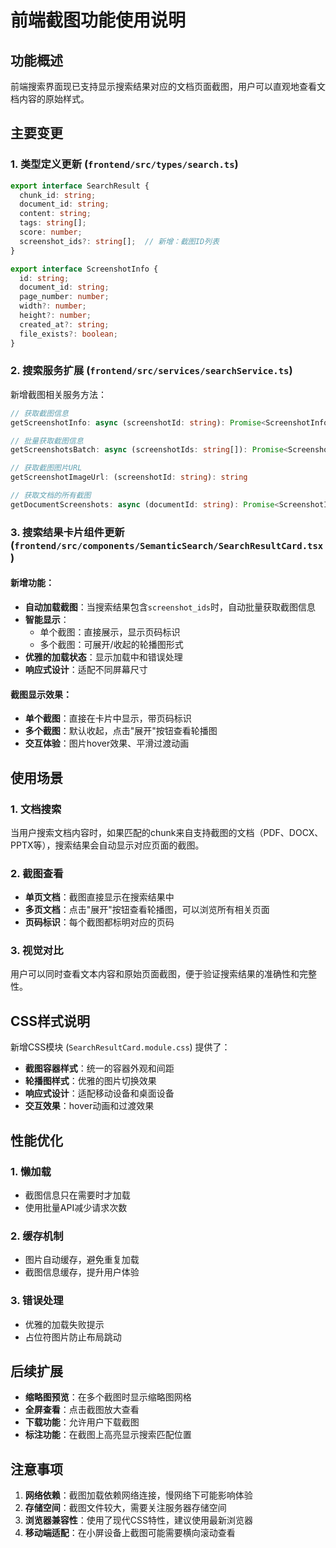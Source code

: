# 前端截图功能使用说明

## 功能概述

前端搜索界面现已支持显示搜索结果对应的文档页面截图，用户可以直观地查看文档内容的原始样式。

## 主要变更

### 1. 类型定义更新 (`frontend/src/types/search.ts`)

```typescript
export interface SearchResult {
  chunk_id: string;
  document_id: string;
  content: string;
  tags: string[];
  score: number;
  screenshot_ids?: string[];  // 新增：截图ID列表
}

export interface ScreenshotInfo {
  id: string;
  document_id: string;
  page_number: number;
  width?: number;
  height?: number;
  created_at?: string;
  file_exists?: boolean;
}
```

### 2. 搜索服务扩展 (`frontend/src/services/searchService.ts`)

新增截图相关服务方法：

```typescript
// 获取截图信息
getScreenshotInfo: async (screenshotId: string): Promise<ScreenshotInfo>

// 批量获取截图信息
getScreenshotsBatch: async (screenshotIds: string[]): Promise<ScreenshotInfo[]>

// 获取截图图片URL
getScreenshotImageUrl: (screenshotId: string): string

// 获取文档的所有截图
getDocumentScreenshots: async (documentId: string): Promise<ScreenshotInfo[]>
```

### 3. 搜索结果卡片组件更新 (`frontend/src/components/SemanticSearch/SearchResultCard.tsx`)

#### 新增功能：
- **自动加载截图**：当搜索结果包含`screenshot_ids`时，自动批量获取截图信息
- **智能显示**：
  - 单个截图：直接展示，显示页码标识
  - 多个截图：可展开/收起的轮播图形式
- **优雅的加载状态**：显示加载中和错误处理
- **响应式设计**：适配不同屏幕尺寸

#### 截图显示效果：
- **单个截图**：直接在卡片中显示，带页码标识
- **多个截图**：默认收起，点击"展开"按钮查看轮播图
- **交互体验**：图片hover效果、平滑过渡动画

## 使用场景

### 1. 文档搜索
当用户搜索文档内容时，如果匹配的chunk来自支持截图的文档（PDF、DOCX、PPTX等），搜索结果会自动显示对应页面的截图。

### 2. 截图查看
- **单页文档**：截图直接显示在搜索结果中
- **多页文档**：点击"展开"按钮查看轮播图，可以浏览所有相关页面
- **页码标识**：每个截图都标明对应的页码

### 3. 视觉对比
用户可以同时查看文本内容和原始页面截图，便于验证搜索结果的准确性和完整性。

## CSS样式说明

新增CSS模块 (`SearchResultCard.module.css`) 提供了：

- **截图容器样式**：统一的容器外观和间距
- **轮播图样式**：优雅的图片切换效果
- **响应式设计**：适配移动设备和桌面设备
- **交互效果**：hover动画和过渡效果

## 性能优化

### 1. 懒加载
- 截图信息只在需要时才加载
- 使用批量API减少请求次数

### 2. 缓存机制
- 图片自动缓存，避免重复加载
- 截图信息缓存，提升用户体验

### 3. 错误处理
- 优雅的加载失败提示
- 占位符图片防止布局跳动

## 后续扩展

- **缩略图预览**：在多个截图时显示缩略图网格
- **全屏查看**：点击截图放大查看
- **下载功能**：允许用户下载截图
- **标注功能**：在截图上高亮显示搜索匹配位置

## 注意事项

1. **网络依赖**：截图加载依赖网络连接，慢网络下可能影响体验
2. **存储空间**：截图文件较大，需要关注服务器存储空间
3. **浏览器兼容性**：使用了现代CSS特性，建议使用最新浏览器
4. **移动端适配**：在小屏设备上截图可能需要横向滚动查看 